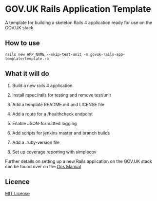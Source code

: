 # GOV.UK Rails Application Template

A template for building a skeleton Rails 4 application ready for use on the
GOV.UK stack.

## How to use

```shell
rails new APP_NAME --skip-test-unit -m govuk-rails-app-template/template.rb
```

## What it will do

1. Build a new rails 4 application

1. Install rspec/rails for testing and remove test/unit

2. Add a template README.md and LICENSE file

3. Add a route for a /healthcheck endpoint

4. Enable JSON-formatted logging

5. Add scripts for jenkins master and branch builds

6. Add a .ruby-version file

7. Set up coverage reporting with simplecov


Further details on setting up a new Rails application on the GOV.UK stack can be
found over on the [Ops Manual](https://github.gds/pages/gds/opsmanual/infrastructure/howto/setting-up-new-rails-app.html).

## Licence

[MIT License](LICENSE)
